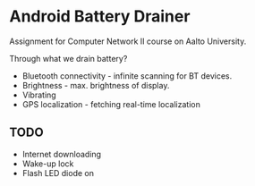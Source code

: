 # Android Battery Drainer

Assignment for Computer Network II course on Aalto University.

Through what we drain battery?
 * Bluetooth connectivity - infinite scanning for BT devices.
 * Brightness - max. brightness of display.
 * Vibrating
 * GPS localization - fetching real-time localization
 
## TODO

 * Internet downloading
 * Wake-up lock
 * Flash LED diode on
